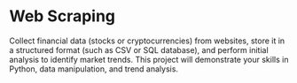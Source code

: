 # Web Scraping
Collect financial data (stocks or cryptocurrencies) from websites, store it in a structured format (such as CSV or SQL database), and perform initial analysis to identify market trends. This project will demonstrate your skills in Python, data manipulation, and trend analysis.

